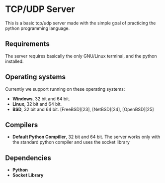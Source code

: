 TCP/UDP Server
===
This is a basic tcp/udp server made with the simple goal of practicing the python programming language.

Requirements
------------
The server requires basically the only GNU/Linux terminal, and the python installed.

Operating systems
-----------------
Currently we support running on these operating systems:

* **Windows**, 32 bit and 64 bit.
* **Linux**, 32 bit and 64 bit.
* **BSD**, 32 bit and 64 bit. [FreeBSD][23], [NetBSD][24], [OpenBSD][25]

Compilers
---------
* **Default Python Compiller**, 32 bit and 64 bit. The server works only with the standard python compiler and uses the socket library

Dependencies
------------
* **Python**
* **Socket Library**

